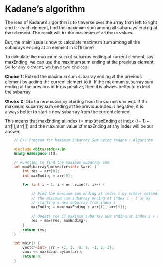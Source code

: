 # Kadane’s algorithm
The idea of Kadane’s algorithm is to traverse over the array from left to right and for each element, find the maximum sum among all subarrays ending at that element. The result will be the maximum of all these values. 

But, the main issue is how to calculate maximum sum among all the subarrays ending at an element in O(1) time?

To calculate the maximum sum of subarray ending at current element, say maxEnding, we can use the maximum sum ending at the previous element. So for any element, we have two choices:

**Choice 1:** Extend the maximum sum subarray ending at the previous element by adding the current element to it. If the maximum subarray sum ending at the previous index is positive, then it is always better to extend the subarray.

**Choice 2:** Start a new subarray starting from the current element. If the maximum subarray sum ending at the previous index is negative, it is always better to start a new subarray from the current element.

This means that maxEnding at index i = max(maxEnding at index (i – 1) + arr[i], arr[i]) and the maximum value of maxEnding at any index will be our answer. 

```C++
    // C++ Program for Maximum Subarray Sum using Kadane's Algorithm

    #include <bits/stdc++.h>
    using namespace std;

    // Function to find the maximum subarray sum
    int maxSubarraySum(vector<int> &arr) {
        int res = arr[0];
        int maxEnding = arr[0];

        for (int i = 1; i < arr.size(); i++) {
        
            // Find the maximum sum ending at index i by either extending 
            // the maximum sum subarray ending at index i - 1 or by
            // starting a new subarray from index i
            maxEnding = max(maxEnding + arr[i], arr[i]);
        
            // Update res if maximum subarray sum ending at index i > res
            res = max(res, maxEnding);
        }
        return res;
    }

    int main() {
        vector<int> arr = {2, 3, -8, 7, -1, 2, 3};
        cout << maxSubarraySum(arr);
        return 0;
    }